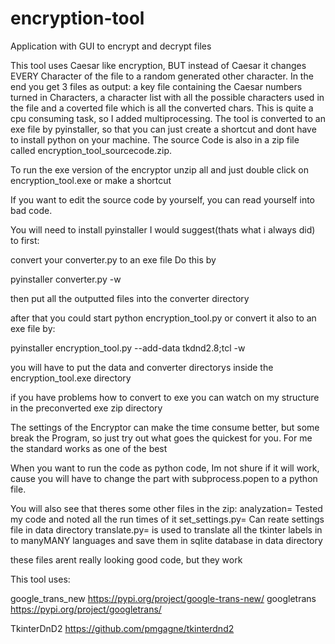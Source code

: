 # encryption-tool
Application with GUI to encrypt and decrypt files


This tool uses Caesar like encryption, BUT instead of Caesar it changes EVERY Character of the file to a random generated other character. In the end you get 3 files as output: a key file containing the Caesar numbers turned in Characters, a character list with all the possible characters used in the file and a coverted file which is all the converted chars. This is quite a cpu consuming task, so I added multiprocessing. The tool is converted to an exe file by pyinstaller, so that you can just create a shortcut and dont have to install python on your machine. The source Code is also in a zip file called encryption_tool_sourcecode.zip. 

To run the exe version of the encryptor unzip all and just double click on encryption_tool.exe or make a shortcut 

If you want to edit the source code by yourself, you can read yourself into bad code.

You will need to install pyinstaller
I would suggest(thats what i always did) to first:

convert your converter.py to an exe file
Do this by

pyinstaller converter.py -w 

then put all the  outputted files into the converter directory

after that you could start python encryption_tool.py or  convert it also to an exe file by:

pyinstaller encryption_tool.py --add-data tkdnd2.8;tcl -w

you will have to put the data and converter directorys inside the encryption_tool.exe directory


if you have problems how to convert to exe you can watch on my structure in the preconverted exe zip directory


The settings of the Encryptor can make the time consume better, but some break the Program, so just try out what goes the quickest for you. For me the standard works as one of the best

When you want to run the code as python code, Im not shure if it will work, cause you will have to change the part with subprocess.popen to a python file. 



You will also see that theres some other files in the zip:
analyzation=  Tested my code and noted all the run times of it
set_settings.py= Can reate settings file in data directory
translate.py= is used to translate all the tkinter labels in to manyMANY languages and save them in sqlite database in data directory

these files arent really looking good code, but they work

This tool uses:

google_trans_new https://pypi.org/project/google-trans-new/
googletrans https://pypi.org/project/googletrans/

TkinterDnD2 https://github.com/pmgagne/tkinterdnd2
